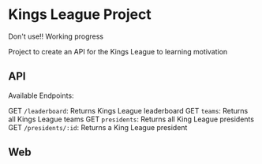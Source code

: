 # Kings League Project

Don't use!! Working progress

Project to create an API for the Kings League to learning motivation

## API

Available Endpoints:

GET `/leaderboard`: Returns Kings League leaderboard
GET `teams`: Returns all Kings League teams
GET `presidents`: Returns all King League presidents
GET `/presidents/:id`: Returns a King League president 

## Web

